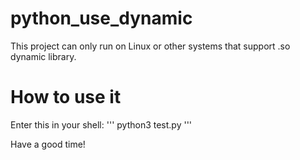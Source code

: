 # python_use_dynamic
This project can only run on Linux or other systems that support .so dynamic library.

# How to use it
Enter this in your shell:
''' python3 test.py '''

Have a good time!
